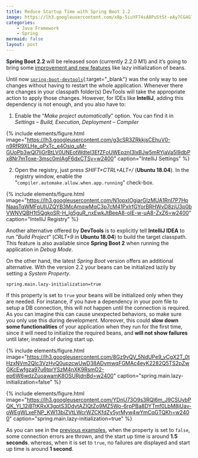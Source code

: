 ```yaml
---
title: Reduce Startup Time with Spring Boot 2.2
image: https://lh3.googleusercontent.com/x8p-5iuYF74sA8PuStSt-eAy7CG4Glst7oOJ0p_J8Y9PDWdpkWB7dLAU4GEmC6_pJGbeIvVze7PVzbpF9FxMQ4DJvAhaS4aiwpt87zV4IKWFE2goR7G3oJUUgnKSAQ7o7GSYpMYyaVYu46HuIq9LcClV1gVryVzj49jQcUAYukWbGgwX1cWgx70CAtlI29QEOs4XgNhLQrN0r1IVkrHyByXcbyMlZTlPz1pu9NLP8rJ2lVX_E9EkJW912G-mkY4PXR07oUiQx2ah8AdpNri61D0KpmMbkOaJA2Cj3fMSJkfdk7dsY0WlSSyGuzF7ubym_fT7bep2GtvGgTwAbo2ZAMagcTNGRFiRVD-Ue0kjJaEc_PDrien2zYrUJ7RFZk0C92qTXAnDLiicr4DFPyLZoopPaDeNoD_wd9AfumBLsR36P9xTzgYEB8T0bU7Jg_jFK6B_ujcwvfy8FD7Scr8q-y6MCjWj1rjr-G72sFDEQHqABH3ONBTnh5x6jh9qdWeBt0eie6S6Hu6Bl2Hciej1HQkob_7mSolTZb-o6txTtoNal8seMJ96Kgs3sldOrfAMg8ZykXjZz9D783WTohGngj0lcS27K_NicTKzZ8dq2h9qfaCSD7xu1N6VqexYqeQh6iv1tg2EMbxcEAOCRy0rokdhu0CgqlBWZB_CDnx23FyspL-R6FNKhJ4w4Wyh=w400-h266-no?authuser=0
categories:
    - Java Framework
    - Spring
mermaid: false
layout: post
---
```


**Spring Boot 2.2** will be released soon (currently 2.2.0 M1) and it’s going to bring some [improvement and new features](https://github.com/spring-projects/spring-boot/wiki/Spring-Boot-2.2.0-M1-Release-Notes) like lazy initialization of beans.

Until now [`spring-boot-devtools`](https://docs.spring.io/spring-boot/docs/current/reference/html/using-boot-devtools.html){:target="_blank"} was the only way to see changes without having to restart the whole application. Whenever there are changes in your classpath folder(s) DevTools will take the appropriate action to apply those changes.  However, for IDEs like **IntelliJ**, adding this dependency is not enough, and you also have to:

1. Enable the “*Make project automatically*” option. You can find it in *Settings – Build, Execution, Deployment – Compiler*

{% include elements/figure.html image="https://lh3.googleusercontent.com/g3cSR3ZRkkjsCEhuV0-n9RfR9XLHe_qPxTc_e4Osiq_uM-GUoPb3wQl7IiGrBtLV0UNEotWdteI3EfZFoUWEpznI3lxBJw5mRYiaVa5l9dbPx8Nr7mToxe-3msc0mlAgF6dxCTSv=w2400" caption="IntelliJ Settings" %}

2. Open the registry, just press *SHIFT+CTRL+ALT+/* (**Ubuntu 18.04**). In the registry window, enable the “`compiler.automake.allow.when.app.running`” check-box.


{% include elements/figure.html image="https://lh3.googleusercontent.com/N1opxIOgiarGIzMUA1RnI7P7HpNaasTqWMFpUIUZQYB3McAmqwMqC3p7cM41PxlrfGYorBRHWvD8zjU3p0bVWNVQBH1t5QgkoSR-H_Ig5guR_nxEwkJtBeeA8-oIE-w-uA8-ZxZ6=w2400" caption="IntelliJ Registry" %}

Another alternative offered by **DevTools** is to explicitly tell **IntelliJ IDEA** to run “*Build Project*” (*CRLT+9* in **Ubuntu 18.04**) to build the target classpath. This feature is also available since **Spring Boot 2** when running the application in *Debug Mode*.

On the other hand, the latest _Spring Boot_ version offers an additional alternative. With the version 2.2 your beans can be initialized lazily by setting a *System Property*.

```properties
spring.main.lazy-initialization=true
```

If this property is set to `true` your beans will be initialized only when they are needed. For instance, if you have a dependency in your pom file to setup a DB connection, this will not happen until the connection is required. As you can imagine this can cause unexpected behaviors, so make sure you only use this during development. Moreover, this could **slow down some functionalities** of your application when they run for the first time, since it will need to initialize the required beans, and **will not show failures** until later, instead of during start up.

{% include elements/figure.html image="https://lh3.googleusercontent.com/8Gz9vQV_5NdUPe9_vCgX2T_0tHzxNVm2Qlc3VzHvQ0upzcwUwD38ADvmwqFGMAc4eyK2282Q5TS2pZwGKcEwfgza97u6tprYSzM4nXK9RsmO2-ep6W6wdzZuoawamK8OSURjdnBd=w2400" caption="spring.main.lazy-initialization=false" %}

{% include elements/figure.html image="https://lh3.googleusercontent.com/YDnU73O9s3RQl6m_J9CSUybPQK_YI_12iBTtKRxX3gptS3DdytAZIQtZo9MZ5Wo-6rpPBa8DYTmf0LbM8jUav-oWEgWLxeFNP_KW13biZVtLWcrWZCKfdZy5yrMyw4wYmCqGTQKh=w2400" caption="spring.main.lazy-initialization=true" %}

As you can see in the [previous examples](https://github.com/smartinrub/spring-boot-lazy-initialization), when the property is set to `false`, some connection errors are thrown, and the start up time is around **1.5 seconds**. whereas, when it is set to `true`, no failures are displayed and start up time is around **1 second**.
